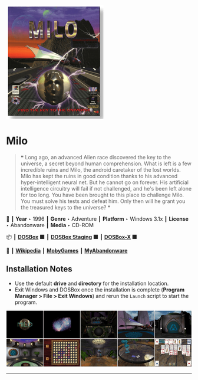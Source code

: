 ![](Thumbnail.png "application-thumbnail")

# Milo

> ❝ Long ago, an advanced Alien race discovered the key to the universe, a secret beyond human comprehension. What is left is a few incredible ruins and Milo, the android caretaker of the lost worlds. Milo has kept the ruins in good condition thanks to his advanced hyper-intelligent neural net. But he cannot go on forever. His artificial intelligence circuitry will fail if not challenged, and he's been left alone for too long. You have been brought to this place to challenge Milo. You must solve his tests and defeat him. Only then will he grant you the treasured keys to the universe? ❞
>

📌 ┃ **Year** ‣ 1996 ┃ **Genre** ‣ Adventure ┃ **Platform** ‣ Windows 3.1x ┃ **License** ‣ Abandonware ┃ **Media** ‣ CD-ROM 

📦 ┃ **[DOSBox](https://www.dosbox.com/) 🟩** ┃ **[DOSBox Staging](https://dosbox-staging.github.io/) 🟩** ┃ **[DOSBox-X](https://dosbox-x.com/) 🟩** 

📎 ┃ **[Wikipedia](https://en.wikipedia.org/wiki/Milo_(video_game))** ┃ **[MobyGames](https://www.mobygames.com/game/6908/milo/)** ┃ **[MyAbandonware](https://www.myabandonware.com/game/milo-fii)** 

## Installation Notes
- Use the default **drive** and **directory** for the installation location.
- Exit Windows and DOSBox once the installation is complete (**Program Manager > File > Exit Windows**) and rerun the `Launch` script to start the program.

![](Montage.png "Milo")

---

